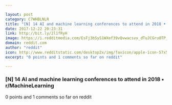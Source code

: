 ```yaml
---

layout: post
category: C7WHBLNLR
title: "[N] 14 AI and machine learning conferences to attend in 2018 • r/MachineLearning"
date: 2017-12-22 20:23:31
link: http://bit.ly/2l1fRyH
image: https://i.redditmedia.com/EsFj3bSyS1WXef39vQvwacsvx_dTuJCGruOTP_ryDhU.jpg?w=320&s=d3b5a082c7b96bf942dc59484a223985
domain: reddit.com
author: "reddit"
icon: http://www.redditstatic.com/desktop2x/img/favicon/apple-icon-57x57.png
excerpt: "0 points and 1 comments so far on reddit"

---
```


### [N] 14 AI and machine learning conferences to attend in 2018 • r/MachineLearning

0 points and 1 comments so far on reddit